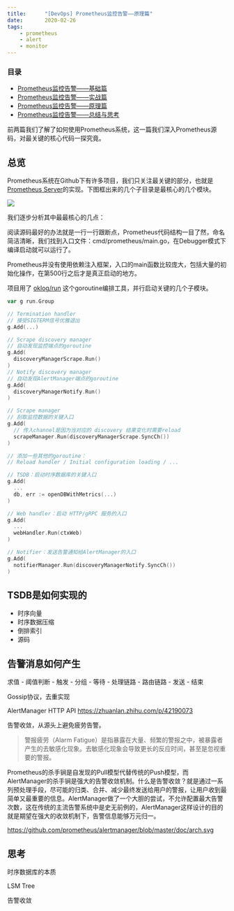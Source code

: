 ```yaml
---
title:      "[DevOps] Prometheus监控告警——原理篇"
date:       2020-02-26
tags:
    - prometheus
    - alert
    - monitor
---
```


### 目录

- [Prometheus监控告警——基础篇](/blog/0048-prometheus-in-action-start) 
- [Prometheus监控告警——实战篇](/blog/0049-prometheus-in-action-usage) 
- [Prometheus监控告警——原理篇](/blog/0050-prometheus-in-action-impl) 
- [Prometheus监控告警——总结与思考](/blog/0051-prometheus-in-action-thinking) 

前两篇我们了解了如何使用Prometheus系统，这一篇我们深入Prometheus源码，对最关键的核心代码一探究竟。

## 总览

Prometheus系统在Github下有许多项目，我们只关注最关键的部分，也就是[Prometheus Server](https://github.com/prometheus/prometheus.git)的实现。下图框出来的几个子目录是最核心的几个模块。

![](//filecdn.code2life.top/prom-src.png)

我们逐步分析其中最最核心的几点：

阅读源码最好的办法就是一行一行跟断点，Prometheus代码结构一目了然，命名简洁清晰，我们找到入口文件：cmd/prometheus/main.go，在Debugger模式下编译启动就可以运行了。

Prometheus并没有使用依赖注入框架，入口的main函数比较庞大，包括大量的初始化操作，在第500行之后才是真正启动的地方。

项目用了 [oklog/run](https://github.com/oklog/run) 这个goroutine编排工具，并行启动关键的几个子模块。

```go
var g run.Group

// Termination handler 
// 接受SIGTERM信号优雅退出
g.Add(...)

// Scrape discovery manager
// 自动发现监控端点的goroutine
g.Add(
  discoveryManagerScrape.Run()
)
// Notify discovery manager
// 自动发现AlertManager端点的goroutine
g.Add(
  discoveryManagerNotify.Run()
)

// Scrape manager
// 刮取监控数据的关键入口
g.Add(
  // 传入channel是因为当对应的 discovery 结果变化时需要reload
  scrapeManager.Run(discoveryManagerScrape.SyncCh())
)

// 添加一些其他的goroutine：
// Reload handler / Initial configuration loading / ...

// TSDB：启动时序数据库的关键入口
g.Add(
  ...
  db, err := openDBWithMetrics(...)
)

// Web handler：启动 HTTP/gRPC 服务的入口
g.Add(
  ...
  webHandler.Run(ctxWeb)
)

// Notifier：发送告警通知给AlertManager的入口
g.Add(
  notifierManager.Run(discoveryManagerNotify.SyncCh())
)
```

## TSDB是如何实现的

- 时序向量
- 时序数据压缩
- 倒排索引
- 源码

## 告警消息如何产生

求值 - 阈值判断 - 触发 - 分组 - 等待 - 处理链路 - 路由链路 - 发送 - 结束

Gossip协议，去重实现

AlertManager HTTP API
https://zhuanlan.zhihu.com/p/42190073

告警收敛，从源头上避免疲劳告警。

> 警报疲劳（Alarm Fatigue）是指暴露在大量、频繁的警报之中，被暴露者产生的去敏感化现象。去敏感化现象会导致更长的反应时间，甚至是忽视重要的警报。

Prometheus的杀手锏是自发现的Pull模型代替传统的Push模型，而AlertManager的杀手锏是强大的告警收敛机制。什么是告警收敛？就是通过一系列预处理手段，尽可能的归类、合并、减少最终发送给用户的警报，让用户收到最简单又最重要的信息。AlertManager做了一个大胆的尝试，不允许配置最大告警次数，这在传统的主流告警系统中是史无前例的，AlertManager这样设计的目的就是期望在强大的收敛机制下，告警信息能够万元归一。

https://github.com/prometheus/alertmanager/blob/master/doc/arch.svg

## 思考

时序数据库的本质

LSM Tree

告警收敛